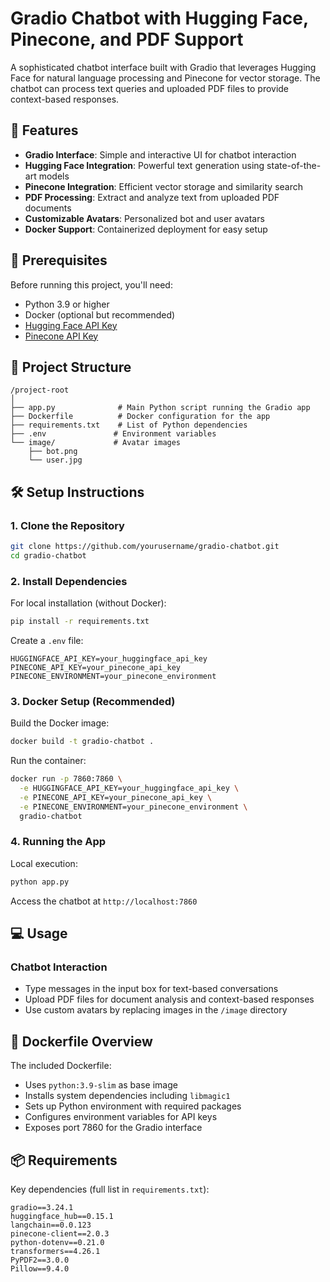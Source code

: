 # Gradio Chatbot with Hugging Face, Pinecone, and PDF Support

A sophisticated chatbot interface built with Gradio that leverages Hugging Face for natural language processing and Pinecone for vector storage. The chatbot can process text queries and uploaded PDF files to provide context-based responses.

## 🌟 Features

- **Gradio Interface**: Simple and interactive UI for chatbot interaction
- **Hugging Face Integration**: Powerful text generation using state-of-the-art models
- **Pinecone Integration**: Efficient vector storage and similarity search
- **PDF Processing**: Extract and analyze text from uploaded PDF documents
- **Customizable Avatars**: Personalized bot and user avatars
- **Docker Support**: Containerized deployment for easy setup

## 🚀 Prerequisites

Before running this project, you'll need:

- Python 3.9 or higher
- Docker (optional but recommended)
- [Hugging Face API Key](https://huggingface.co/settings/tokens)
- [Pinecone API Key](https://www.pinecone.io/start/)

## 📁 Project Structure

```
/project-root
│
├── app.py              # Main Python script running the Gradio app
├── Dockerfile          # Docker configuration for the app
├── requirements.txt    # List of Python dependencies
├── .env               # Environment variables
└── image/             # Avatar images
    ├── bot.png
    └── user.jpg
```

## 🛠️ Setup Instructions

### 1. Clone the Repository

```bash
git clone https://github.com/yourusername/gradio-chatbot.git
cd gradio-chatbot
```

### 2. Install Dependencies

For local installation (without Docker):
```bash
pip install -r requirements.txt
```

Create a `.env` file:
```env
HUGGINGFACE_API_KEY=your_huggingface_api_key
PINECONE_API_KEY=your_pinecone_api_key
PINECONE_ENVIRONMENT=your_pinecone_environment
```

### 3. Docker Setup (Recommended)

Build the Docker image:
```bash
docker build -t gradio-chatbot .
```

Run the container:
```bash
docker run -p 7860:7860 \
  -e HUGGINGFACE_API_KEY=your_huggingface_api_key \
  -e PINECONE_API_KEY=your_pinecone_api_key \
  -e PINECONE_ENVIRONMENT=your_pinecone_environment \
  gradio-chatbot
```

### 4. Running the App

Local execution:
```bash
python app.py
```

Access the chatbot at `http://localhost:7860`

## 💻 Usage

### Chatbot Interaction
- Type messages in the input box for text-based conversations
- Upload PDF files for document analysis and context-based responses
- Use custom avatars by replacing images in the `/image` directory

## 🐳 Dockerfile Overview

The included Dockerfile:
- Uses `python:3.9-slim` as base image
- Installs system dependencies including `libmagic1`
- Sets up Python environment with required packages
- Configures environment variables for API keys
- Exposes port 7860 for the Gradio interface

## 📦 Requirements

Key dependencies (full list in `requirements.txt`):
```
gradio==3.24.1
huggingface_hub==0.15.1
langchain==0.0.123
pinecone-client==2.0.3
python-dotenv==0.21.0
transformers==4.26.1
PyPDF2==3.0.0
Pillow==9.4.0
```

